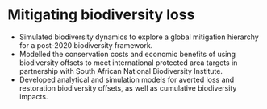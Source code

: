 # Mitigating biodiversity loss

* Simulated biodiversity dynamics to explore a global mitigation hierarchy for a post-2020 biodiversity framework.
* Modelled the conservation costs and economic benefits of using biodiversity offsets to meet international protected area targets in
partnership with South African National Biodiversity Institute.
* Developed analytical and simulation models for averted loss and restoration biodiversity offsets, as well as cumulative biodiversity
impacts.
